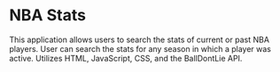 # NBA Stats

This application allows users to search the stats of current or past NBA players. User can search the stats for any season in which a player was active.
Utilizes HTML, JavaScript, CSS, and the BallDontLie API.
